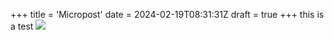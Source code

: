 +++
title = 'Micropost'
date = 2024-02-19T08:31:31Z
draft = true
+++
 this is a test
 ![](images/cny.jpeg )